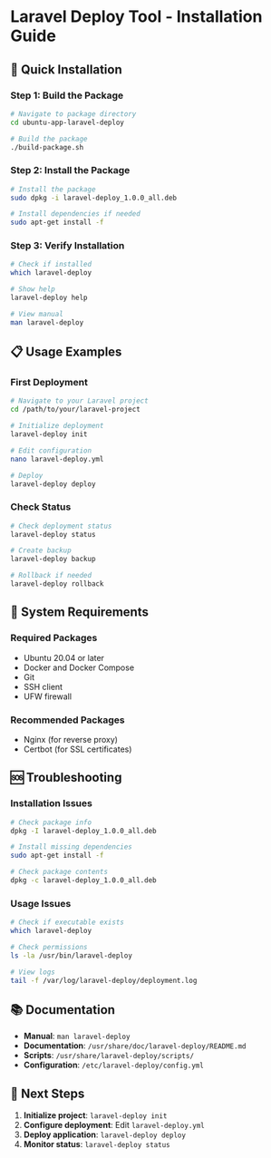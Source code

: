# Laravel Deploy Tool - Installation Guide

## 🚀 Quick Installation

### **Step 1: Build the Package**
```bash
# Navigate to package directory
cd ubuntu-app-laravel-deploy

# Build the package
./build-package.sh
```

### **Step 2: Install the Package**
```bash
# Install the package
sudo dpkg -i laravel-deploy_1.0.0_all.deb

# Install dependencies if needed
sudo apt-get install -f
```

### **Step 3: Verify Installation**
```bash
# Check if installed
which laravel-deploy

# Show help
laravel-deploy help

# View manual
man laravel-deploy
```

## 📋 Usage Examples

### **First Deployment**
```bash
# Navigate to your Laravel project
cd /path/to/your/laravel-project

# Initialize deployment
laravel-deploy init

# Edit configuration
nano laravel-deploy.yml

# Deploy
laravel-deploy deploy
```

### **Check Status**
```bash
# Check deployment status
laravel-deploy status

# Create backup
laravel-deploy backup

# Rollback if needed
laravel-deploy rollback
```

## 🔧 System Requirements

### **Required Packages**
- Ubuntu 20.04 or later
- Docker and Docker Compose
- Git
- SSH client
- UFW firewall

### **Recommended Packages**
- Nginx (for reverse proxy)
- Certbot (for SSL certificates)

## 🆘 Troubleshooting

### **Installation Issues**
```bash
# Check package info
dpkg -I laravel-deploy_1.0.0_all.deb

# Install missing dependencies
sudo apt-get install -f

# Check package contents
dpkg -c laravel-deploy_1.0.0_all.deb
```

### **Usage Issues**
```bash
# Check if executable exists
which laravel-deploy

# Check permissions
ls -la /usr/bin/laravel-deploy

# View logs
tail -f /var/log/laravel-deploy/deployment.log
```

## 📚 Documentation

- **Manual**: `man laravel-deploy`
- **Documentation**: `/usr/share/doc/laravel-deploy/README.md`
- **Scripts**: `/usr/share/laravel-deploy/scripts/`
- **Configuration**: `/etc/laravel-deploy/config.yml`

## 🎯 Next Steps

1. **Initialize project**: `laravel-deploy init`
2. **Configure deployment**: Edit `laravel-deploy.yml`
3. **Deploy application**: `laravel-deploy deploy`
4. **Monitor status**: `laravel-deploy status`
